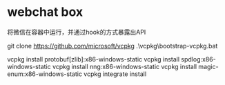# webchat box
将微信在容器中运行，并通过hook的方式暴露出API

git clone https://github.com/microsoft/vcpkg
.\vcpkg\bootstrap-vcpkg.bat

vcpkg install protobuf[zlib]:x86-windows-static
vcpkg install spdlog:x86-windows-static
vcpkg install nng:x86-windows-static
vcpkg install magic-enum:x86-windows-static
vcpkg integrate install